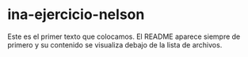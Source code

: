 # ina-ejercicio-nelson
Este es el primer texto que colocamos. El README aparece siempre de primero y su contenido se visualiza debajo de la lista de archivos.
